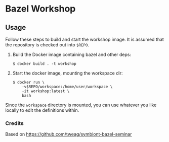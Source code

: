# Bazel Workshop

## Usage

Follow these steps to build and start the workshop image.
It is assumed that the repository is checked out into `$REPO`.

1. Build the Docker image containing bazel and other deps:

    ```
    $ docker build . -t workshop
    ```

1. Start the docker image, mounting the workspace dir:

    ```
    $ docker run \
        -v$REPO/workspace:/home/user/workspace \
        -it workshop:latest \
        bash
    ```

Since the `workspace` directory is mounted, you can use whatever you like locally to edit the definitions within.

### Credits

Based on https://github.com/tweag/symbiont-bazel-seminar
